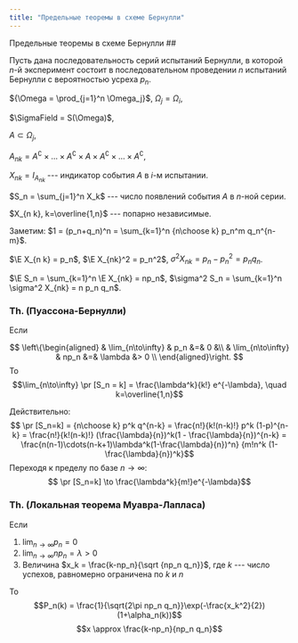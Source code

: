 ```yaml
---
title: "Предельные теоремы в схеме Бернулли"
---
```

Предельные теоремы в схеме Бернулли ##


Пусть дана последовательность серий испытаний Бернулли,
в которой $n$-й эксперимент состоит в последовательном проведении $n$ испытаний Бернулли
с вероятностью усреха $p_n$.

${\Omega = \prod_{j=1}^n \Omega_j}$, $\Omega_j = \Omega_i$,

$\SigmaField = S(\Omega)$,

$A \subset \Omega_j$,

$A_{n k} = A^\complement \times\ldots\times A^\complement \times A\times A^\complement \times\ldots\times A^\complement$,

$X_{n k} = I_{A_{nk}}$ --- индикатор события $A$ в $i$-м испытании.

$S_n = \sum_{j=1}^n X_k$ --- число появлений события $A$ в $n$-ной серии.

$X_{n k}, k=\overline{1,n}$ --- попарно независимые.

Заметим: $1 = (p_n+q_n)^n = \sum_{k=1}^n {n\choose k} p_n^m q_n^{n-m}$.

$\E X_{n k} = p_n$, $\E X_{nk}^2 = p_n^2$, $\sigma^2 X_{nk} = p_n - p_n^2 = p_n q_n$.

$\E S_n = \sum_{k=1}^n \E X_{nk} = np_n$, $\sigma^2 S_n = \sum_{k=1}^n \sigma^2 X_{nk} = n p_n q_n$.


### Th. (Пуассона-Бернулли) ###
Если

$$
\left\{\begin{aligned}
 & \lim_{n\to\infty} & p_n  &=& 0 &\\
 & \lim_{n\to\infty} & np_n &=& \lambda &> 0 \\
\end{aligned}\right.
$$
То $$\lim_{n\to\infty} \pr [S_n = k] = \frac{\lambda^k}{k!} e^{-\lambda}, \quad k=\overline{1,n}$$

Действительно:
$$ \pr [S_n=k] = {n\choose k} p^k q^{n-k} = \frac{n!}{k!(n-k)!} p^k (1-p)^{n-k} =
                 \frac{n!}{k!(n-k)!} (\frac{\lambda}{n})^k(1 - \frac{\lambda}{n})^{n-k} = 
                 \frac{n(n-1)\cdots(n-k+1)\lambda^k(1-\frac{\lambda}{n})^n} {m!n^k (1-\frac{\lambda}{n})^k}$$
Переходя к пределу по базе $n\to\infty$:
$$ \pr [S_n=k] \to \frac{\lambda^k}{m!}e^{-\lambda}$$

### Th. (Локальная теорема Муавра-Лапласа) ###

Если

1. $\lim_{n\to\infty} p_n = 0$
2. $\lim_{n\to\infty} np_n = \lambda > 0$
3. Величина $x_k = \frac{k-np_n}{\sqrt {np_n q_n}}$, где $k$ --- число успехов,
   равномерно ограничена по $k$ и $n$

То $$P_n(k) = \frac{1}{\sqrt{2\pi np_n q_n}}\exp(-\frac{x_k^2}{2})(1+\alpha_n(k))$$
$$x \approx \frac{k-np_n}{np_n q_n}$$
